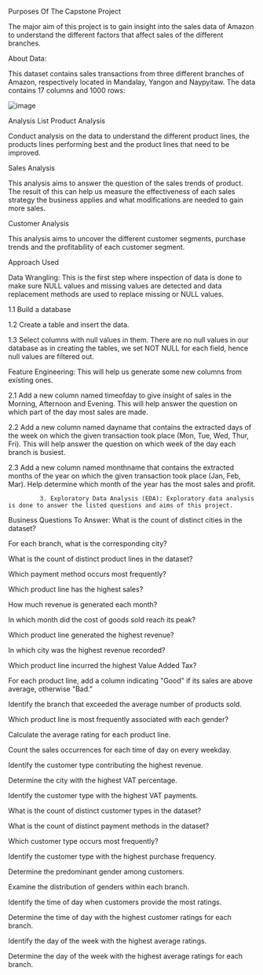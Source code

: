 Purposes Of The Capstone Project

The major aim of this project is to gain insight into the sales data of Amazon to understand the different factors that affect sales of the different branches.

About Data:

This dataset contains sales transactions from three different branches of Amazon, respectively located in Mandalay, Yangon and Naypyitaw. The data contains 17 columns and 1000 rows:

![image](https://github.com/SIVAPRASAD121333/AMAZON-SALES-DATA-ANALYSIS/assets/108630179/c8c0b929-73af-4f94-9cc1-5d3d0931ab58)



Analysis List
Product Analysis

Conduct analysis on the data to understand the different product lines, the products lines performing best and the product lines that need to be improved.

Sales Analysis

This analysis aims to answer the question of the sales trends of product. The result of this can help us measure the effectiveness of each sales strategy the business applies and what modifications are needed to gain more sales.

Customer Analysis

This analysis aims to uncover the different customer segments, purchase trends and the profitability of each customer segment.


Approach Used

Data Wrangling: This is the first step where inspection of data is done to make sure NULL values and missing values are detected and data replacement methods are used to replace missing or NULL values.


1.1          Build a database

1.2          Create a table and insert the data.

1.3          Select columns with null values in them. There are no null values in our database as in creating the tables, we set NOT  NULL for each field, hence null values are filtered out.


Feature Engineering: This will help us generate some new columns from existing ones.


2.1           Add a new column named timeofday to give insight of sales in the Morning, Afternoon and Evening. This will help answer the question on which part of the day most sales are made.

2.2          Add a new column named dayname that contains the extracted days of the week on which the given transaction took place (Mon, Tue, Wed, Thur, Fri). This will help answer the question on which week of the day each branch is busiest.

2.3        Add a new column named monthname that contains the extracted months of the year on which the given transaction took place (Jan, Feb, Mar). Help determine which month of the year has the most sales and profit.


             3. Exploratory Data Analysis (EDA): Exploratory data analysis is done to answer the listed questions and aims of this project.

Business Questions To Answer:
What is the count of distinct cities in the dataset?

For each branch, what is the corresponding city?

What is the count of distinct product lines in the dataset?

Which payment method occurs most frequently?

Which product line has the highest sales?

How much revenue is generated each month?

In which month did the cost of goods sold reach its peak?

Which product line generated the highest revenue?

In which city was the highest revenue recorded?

Which product line incurred the highest Value Added Tax?

For each product line, add a column indicating "Good" if its sales are above average, otherwise "Bad."

Identify the branch that exceeded the average number of products sold.

Which product line is most frequently associated with each gender?

Calculate the average rating for each product line.

Count the sales occurrences for each time of day on every weekday.

Identify the customer type contributing the highest revenue.

Determine the city with the highest VAT percentage.

Identify the customer type with the highest VAT payments.

What is the count of distinct customer types in the dataset?

What is the count of distinct payment methods in the dataset?

Which customer type occurs most frequently?

Identify the customer type with the highest purchase frequency.

Determine the predominant gender among customers.

Examine the distribution of genders within each branch.

Identify the time of day when customers provide the most ratings.

Determine the time of day with the highest customer ratings for each branch.

Identify the day of the week with the highest average ratings.

Determine the day of the week with the highest average ratings for each branch.
